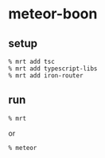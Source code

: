 # meteor-boon

## setup

```
% mrt add tsc
% mrt add typescript-libs
% mrt add iron-router
```

## run

```
% mrt
```

or

```
% meteor
```
